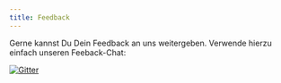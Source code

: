 ```yaml
---
title: Feedback
---
```


Gerne kannst Du Dein Feedback an uns weitergeben. Verwende hierzu einfach unseren Feeback-Chat: 
  
[![Gitter](https://badges.gitter.im/cards42/feedback.svg)](https://gitter.im/cards42/feedback?utm_source=badge&utm_medium=badge&utm_campaign=pr-badge)